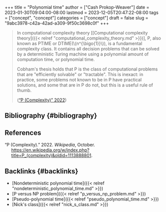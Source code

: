 +++
title = "Polynomial time"
author = ["Cash Prokop-Weaver"]
date = 2023-01-30T09:04:00-08:00
lastmod = 2023-12-05T20:47:22-08:00
tags = ["concept", "concept"]
categories = ["concept"]
draft = false
slug = "9abc3978-c42a-42ad-a309-9f50c3698c0f"
+++

> In computational complexity theory [[Computational complexity theory]({{< relref "computational_complexity_theory.md" >}})], P, also known as PTIME or DTIME(\\(n^{\bigo{1}}\\)), is a fundamental complexity class. It contains all decision problems that can be solved by a deterministic Turing machine using a polynomial amount of computation time, or polynomial time.
>
> Cobham's thesis holds that P is the class of computational problems that are "efficiently solvable" or "tractable". This is inexact: in practice, some problems not known to be in P have practical solutions, and some that are in P do not, but this is a useful rule of thumb.
>
> (<a href="#citeproc_bib_item_1">“P (Complexity)” 2022</a>)


## Bibliography {#bibliography}

## References

<style>.csl-entry{text-indent: -1.5em; margin-left: 1.5em;}</style><div class="csl-bib-body">
  <div class="csl-entry"><a id="citeproc_bib_item_1"></a>“P (Complexity).” 2022. <i>Wikipedia</i>, October. <a href="https://en.wikipedia.org/w/index.php?title=P_(complexity)&oldid=1113888801">https://en.wikipedia.org/w/index.php?title=P_(complexity)&#38;oldid=1113888801</a>.</div>
</div>


## Backlinks {#backlinks}

-   [Nondeterministic polynomial time]({{< relref "nondeterministic_polynomial_time.md" >}})
-   [P versus NP problem]({{< relref "p_versus_np_problem.md" >}})
-   [Pseudo-polynomial time]({{< relref "pseudo_polynomial_time.md" >}})
-   [Nick's class]({{< relref "nick_s_class.md" >}})
